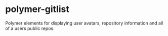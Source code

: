 # polymer-gitlist
Polymer elements for displaying user avatars, repository information and all of a users public repos.
